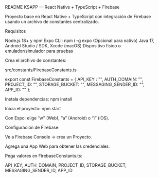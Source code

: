 README KSAPP — React Native + TypeScript + Firebase

Proyecto base en React Native + TypeScript con integración de Firebase usando un archivo de constantes centralizado.

Requisitos

Node.js 18+ y npm
Expo CLI: npm i -g expo
(Opcional para nativo) Java 17, Android Studio / SDK, Xcode (macOS)
Dispositivo físico o emulador/simulador para pruebas

Crea el archivo de constantes:

src/constants/FirebaseConstants.ts

export const FirebaseConstants = {
  API_KEY : "",
  AUTH_DOMAIN: "",
  PROJECT_ID: "",
  STORAGE_BUCKET: "",
  MESSAGING_SENDER_ID: "",
  APP_ID: ""
};

Instala dependencias:
npm install

Inicia el proyecto:
npm start

Con Expo: elige “w” (Web), “a” (Android) o “i” (iOS).

Configuración de Firebase

Ve a Firebase Console → crea un Proyecto.

Agrega una App Web para obtener las credenciales.

Pega valores en FirebaseConstants.ts:

API_KEY, AUTH_DOMAIN, PROJECT_ID, STORAGE_BUCKET, MESSAGING_SENDER_ID, APP_ID